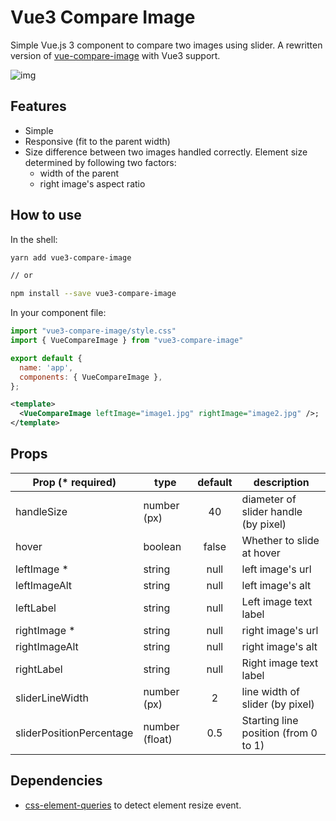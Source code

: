 # Vue3 Compare Image

Simple Vue.js 3 component to compare two images using slider. A rewritten version of [vue-compare-image](https://github.com/junkboy0315/vue-compare-image) with Vue3 support.

![img](https://user-images.githubusercontent.com/10986861/67158760-0f02a480-f377-11e9-9b83-75bc8005693a.gif)

## Features

- Simple
- Responsive (fit to the parent width)
- Size difference between two images handled correctly. Element size determined by following two factors:
  - width of the parent
  - right image's aspect ratio

## How to use

In the shell:

```bash
yarn add vue3-compare-image

// or

npm install --save vue3-compare-image
```

In your component file:

```js
import "vue3-compare-image/style.css"
import { VueCompareImage } from "vue3-compare-image"

export default {
  name: 'app',
  components: { VueCompareImage },
};
```

```xml
<template>
  <VueCompareImage leftImage="image1.jpg" rightImage="image2.jpg" />;
</template>
```

## Props

| Prop (\* required)       | type           | default | description                          |
| ------------------------ | -------------- | :-----: | ------------------------------------ |
| handleSize               | number (px)    |   40    | diameter of slider handle (by pixel) |
| hover                    | boolean        |  false  | Whether to slide at hover            |
| leftImage \*             | string         |  null   | left image's url                     |
| leftImageAlt             | string         |  null   | left image's alt                     |
| leftLabel                | string         |  null   | Left image text label                |
| rightImage \*            | string         |  null   | right image's url                    |
| rightImageAlt            | string         |  null   | right image's alt                    |
| rightLabel               | string         |  null   | Right image text label               |
| sliderLineWidth          | number (px)    |    2    | line width of slider (by pixel)      |
| sliderPositionPercentage | number (float) |   0.5   | Starting line position (from 0 to 1) |

## Dependencies

- [css-element-queries](https://github.com/marcj/css-element-queries) to detect element resize event.

